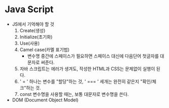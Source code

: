 # Java Script

- JS에서 기억해야 할 것
  1. Create(생성)
  2. Initialize(초기화)
  3. Use(사용)
  4. Camel case(카멜 표기법)
     - 변수명 중간에 스페이스가 필요하면 스페이스 대신에 다음단어 첫글자를 대문자로 써준다.
  5. 자바 스크립트는 에러가 생겨도, 작성한 HTML과 CSS는 문제없이 실행이 된다.
  6. ' = ' 하나는 변수를 "할당"하는 것, ' === ' 세개는 완전히 같은지 "확인/체크"하는 것.
  7. const 변수명을 사용할 때는, 보통 대문자로  변수명을 쓴다.
- DOM (Document Object Model)



